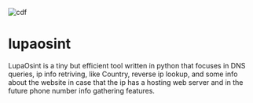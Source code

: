 ![cdf](https://user-images.githubusercontent.com/44644302/233469587-77147c46-66dd-4b86-a98b-63ec4d74bc20.jpg)
# lupaosint
LupaOsint is a tiny but efficient tool written in python that focuses in DNS queries, ip info retriving, like Country, reverse ip lookup, and some info about the website in case that the ip has a hosting web server and in the future phone number info gathering features.
